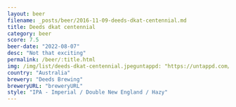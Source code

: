 ```yaml
---
layout: beer
filename: _posts/beer/2016-11-09-deeds-dkat-centennial.md
title: Deeds dkat centennial
category: beer
score: 7.5
beer-date: "2022-08-07"
desc: "Not that exciting"
permalink: /beer/:title.html
img: /img/list/deeds-dkat-centennial.jpeguntappd: "https://untappd.com/b/deeds-brewing-dkat-centennial/4254371"
country: "Australia"
brewery: "Deeds Brewing"
breweryURL: "breweryURL"
style: "IPA - Imperial / Double New England / Hazy"
---
```

